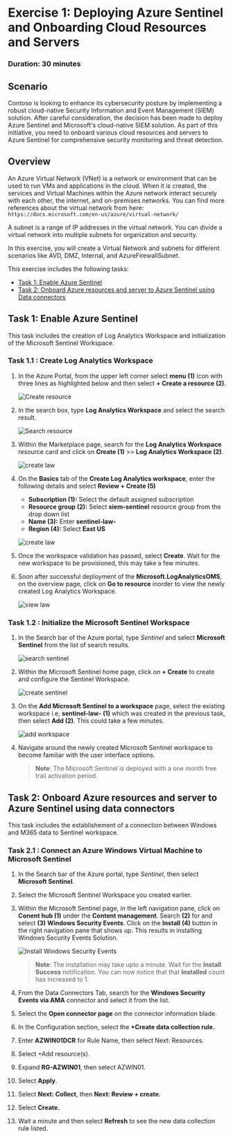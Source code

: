 # Exercise 1: Deploying Azure Sentinel and Onboarding Cloud Resources and Servers

### Duration: 30 minutes

## Scenario 

Contoso is looking to enhance its cybersecurity posture by implementing a robust cloud-native Security Information and Event Management (SIEM) solution. After careful consideration, the decision has been made to deploy Azure Sentinel and Microsoft's cloud-native SIEM solution. As part of this initiative, you need to onboard various cloud resources and servers to Azure Sentinel for comprehensive security monitoring and threat detection.

## Overview

An Azure Virtual Network (VNet) is a network or environment that can be used to run VMs and applications in the cloud. When it is created, the services and Virtual Machines within the Azure network interact securely with each other, the internet, and on-premises networks. You can find more references about the virtual network from here: ```https://docs.microsoft.com/en-us/azure/virtual-network/```

A subnet is a range of IP addresses in the virtual network. You can divide a virtual network into multiple subnets for organization and security.

In this exercise, you will create a Virtual Network and subnets for different scenarios like AVD, DMZ, Internal, and AzureFirewallSubnet.

This exercise includes the following tasks:

* [Task 1: Enable Azure Sentinel](#task-1-provision-virtual-network)
* [Task 2: Onboard Azure resources and server to Azure Sentinel using Data connectors](#task-2-provision-subnets)

## Task 1: Enable Azure Sentinel

This task includes the creation of Log Analytics Workspace and initialization of the Microsoft Sentinel Workspace.

### Task 1.1 : Create Log Analytics Workspace

1.  In the Azure Portal, from the upper left corner select **menu (1)** icon with three lines as highlighted below and then select **+ Create a resource (2)**.

      ![Create resource](../media/createrenew.png)

2. In the search box, type **Log Analytics Workspace** and select the search result.
   
      ![Search resource](../media/law.png)
   
3. Within the Marketplace page, search for the **Log Analytics Workspace** resource card and click on **Create (1)** >> **Log Analytics Workspace (2)**.

      ![create law](../media/marketplace_law.png)

4. On the **Basics** tab of the **Create Log Analytics workspace**, enter the following details and select **Review + Create (5)**
   
      -  **Subscription (1):** Select the default assigned subscription
      -  **Resource group (2):** Select **siem-sentinel** resource group from the drop down list
      -  **Name (3):**  Enter **sentinel-law-<inject key="Deployment-id" enableCopy="false"></inject>**
      -  **Region (4):** Select **East US**

      ![create law](../media/create_law.png)

5. Once the workspace validation has passed, select **Create**. Wait for the new workspace to be provisioned, this may take a few minutes.
6. Soon after successful deployment of the **Microsoft.LogAnalyticsOMS**, on the overview page, click on **Go to resource** inorder to view the newly created Log Analytics Workspace.

      ![view law](../media/gotoresource_law.png)

### Task 1.2 : Initialize the Microsoft Sentinel Workspace

1. In the Search bar of the Azure portal, type *Sentinel* and select **Microsoft Sentinel** from the list of search results.

      ![search sentinel](../media/search_sentinel.png)

2. Within the Microsoft Sentinel home page, click on **+ Create** to create and configure the Sentinel Workspace.

      ![create sentinel](../media/create_sentinel.png)

3. On the **Add Microsoft Sentinel to a workspace** page, select the existing workspace i.e, **sentinel-law-<inject key="Deployment-id" enableCopy="false"></inject> (1)** which was created in the previous task, then select **Add (2)**. This could take a few minutes.

      ![add workspace](../media/add_workspace.png)

4. Navigate around the newly created Microsoft Sentinel workspace to become familiar with the user interface options.

      >**Note**: The Microsoft Sentinel is deployed with a one month free trail activation period.

## Task 2: Onboard Azure resources and server to Azure Sentinel using data connectors

This task includes the establishement of a connection between Windows and M365 data to Sentinel workspace.

### Task 2.1 : Connect an Azure Windows Virtual Machine to Microsoft Sentinel

 1. In the Search bar of the Azure portal, type *Sentinel*, then select **Microsoft Sentinel**.

 2. Select the Microsoft Sentinel Workspace you created earlier.
 
 3. Within the Microsoft Sentinel page, in the left navigation pane, click on **Conent hub (1)** under the **Content management**. Search **(2)** for and select **(3)** **Windows Security Events**. Click on the **Install (4)** button in the right navigation pane that shows up. This results in installing Windows Security Events Solution.

      ![Install Windows Security Events](../media/windows_security_events.png)

       >**Note**: The installation may take upto a minute. Wait for the **Install Success** notification. You can now notice that that **Installed** count has increased to 1.
       
 
 1. From the Data Connectors Tab, search for the **Windows Security Events via AMA** connector and select it from the list.

 1. Select the **Open connector page** on the connector information blade.

 1. In the Configuration section, select the **+Create data collection rule.**

 1. Enter **AZWIN01DCR** for Rule Name, then select Next: Resources.

 1. Select +Add resource(s).

 1. Expand **RG-AZWIN01**, then select AZWIN01.

 1. Select **Apply**.

 1. Select **Next: Collect**, then **Next: Review + create.**

 1. Select **Create.**

 1. Wait a minute and then select **Refresh** to see the new data collection rule listed.

